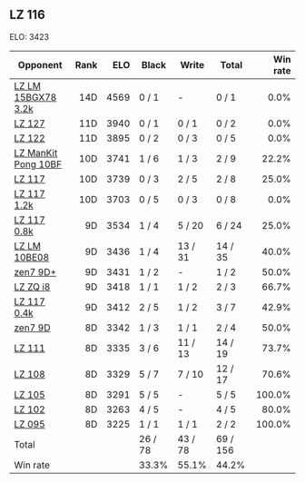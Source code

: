 ## LZ 116 ##

ELO: 3423

Opponent | Rank | ELO | Black | Write | Total | Win rate
---------|-----:|----:|-------|-------|-------|-------:
[LZ LM 15BGX78 3.2k](LZ%20LM%2015BGX78%203.2k.md) | 14D | 4569 | 0 / 1 | - | 0 / 1 | 0.0%
[LZ 127](LZ%20127.md) | 11D | 3940 | 0 / 1 | 0 / 1 | 0 / 2 | 0.0%
[LZ 122](LZ%20122.md) | 11D | 3895 | 0 / 2 | 0 / 3 | 0 / 5 | 0.0%
[LZ ManKit Pong 10BF](LZ%20ManKit%20Pong%2010BF.md) | 10D | 3741 | 1 / 6 | 1 / 3 | 2 / 9 | 22.2%
[LZ 117](LZ%20117.md) | 10D | 3739 | 0 / 3 | 2 / 5 | 2 / 8 | 25.0%
[LZ 117 1.2k](LZ%20117%201.2k.md) | 10D | 3703 | 0 / 5 | 0 / 3 | 0 / 8 | 0.0%
[LZ 117 0.8k](LZ%20117%200.8k.md) | 9D | 3534 | 1 / 4 | 5 / 20 | 6 / 24 | 25.0%
[LZ LM 10BE08](LZ%20LM%2010BE08.md) | 9D | 3436 | 1 / 4 | 13 / 31 | 14 / 35 | 40.0%
[zen7 9D+](zen7%209D+.md) | 9D | 3431 | 1 / 2 | - | 1 / 2 | 50.0%
[LZ ZQ i8](LZ%20ZQ%20i8.md) | 9D | 3418 | 1 / 1 | 1 / 2 | 2 / 3 | 66.7%
[LZ 117 0.4k](LZ%20117%200.4k.md) | 9D | 3412 | 2 / 5 | 1 / 2 | 3 / 7 | 42.9%
[zen7 9D](zen7%209D.md) | 8D | 3342 | 1 / 3 | 1 / 1 | 2 / 4 | 50.0%
[LZ 111](LZ%20111.md) | 8D | 3335 | 3 / 6 | 11 / 13 | 14 / 19 | 73.7%
[LZ 108](LZ%20108.md) | 8D | 3329 | 5 / 7 | 7 / 10 | 12 / 17 | 70.6%
[LZ 105](LZ%20105.md) | 8D | 3291 | 5 / 5 | - | 5 / 5 | 100.0%
[LZ 102](LZ%20102.md) | 8D | 3263 | 4 / 5 | - | 4 / 5 | 80.0%
[LZ 095](LZ%20095.md) | 8D | 3225 | 1 / 1 | 1 / 1 | 2 / 2 | 100.0%
Total | | | 26 / 78 | 43 / 78 | 69 / 156 | 
Win rate| | | 33.3% | 55.1% | 44.2% | 
